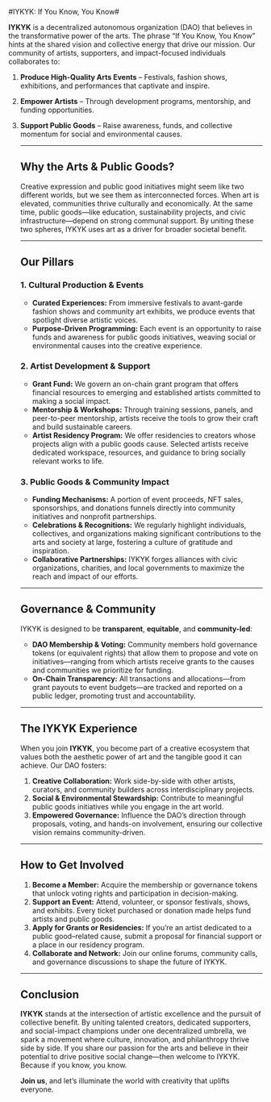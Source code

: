 #IYKYK: If You Know, You Know#

**IYKYK** is a decentralized autonomous organization (DAO) that believes in the transformative power of the arts. The phrase “If You Know, You Know” hints at the shared vision and collective energy that drive our mission. Our community of artists, supporters, and impact-focused individuals collaborates to:

1. **Produce High-Quality Arts Events** – Festivals, fashion shows, exhibitions, and performances that captivate and inspire.
2. **Empower Artists** – Through development programs, mentorship, and funding opportunities.
3. **Support Public Goods** – Raise awareness, funds, and collective momentum for social and environmental causes.
    
    ---
    
    ## Why the Arts & Public Goods?
    
    Creative expression and public good initiatives might seem like two different worlds, but we see them as interconnected forces. When art is elevated, communities thrive culturally and economically. At the same time, public goods—like education, sustainability projects, and civic infrastructure—depend on strong communal support. By uniting these two spheres, IYKYK uses art as a driver for broader societal benefit.
    
    ---
    
    ## Our Pillars
    
    ### 1. Cultural Production & Events
    
    - **Curated Experiences:** From immersive festivals to avant-garde fashion shows and community art exhibits, we produce events that spotlight diverse artistic voices.
    - **Purpose-Driven Programming:** Each event is an opportunity to raise funds and awareness for public goods initiatives, weaving social or environmental causes into the creative experience.
    
    ### 2. Artist Development & Support
    
    - **Grant Fund:** We govern an on-chain grant program that offers financial resources to emerging and established artists committed to making a social impact.
    - **Mentorship & Workshops:** Through training sessions, panels, and peer-to-peer mentorship, artists receive the tools to grow their craft and build sustainable careers.
    - **Artist Residency Program:** We offer residencies to creators whose projects align with a public goods cause. Selected artists receive dedicated workspace, resources, and guidance to bring socially relevant works to life.
    
    ### 3. Public Goods & Community Impact
    
    - **Funding Mechanisms:** A portion of event proceeds, NFT sales, sponsorships, and donations funnels directly into community initiatives and nonprofit partnerships.
    - **Celebrations & Recognitions:** We regularly highlight individuals, collectives, and organizations making significant contributions to the arts and society at large, fostering a culture of gratitude and inspiration.
    - **Collaborative Partnerships:** IYKYK forges alliances with civic organizations, charities, and local governments to maximize the reach and impact of our efforts.
    
    ---
    
    ## Governance & Community
    
    IYKYK is designed to be **transparent**, **equitable**, and **community-led**:
    
    - **DAO Membership & Voting:** Community members hold governance tokens (or equivalent rights) that allow them to propose and vote on initiatives—ranging from which artists receive grants to the causes and communities we prioritize for funding.
    - **On-Chain Transparency:** All transactions and allocations—from grant payouts to event budgets—are tracked and reported on a public ledger, promoting trust and accountability.
    
    ---
    
    ## The IYKYK Experience
    
    When you join **IYKYK**, you become part of a creative ecosystem that values both the aesthetic power of art and the tangible good it can achieve. Our DAO fosters:
    
    1. **Creative Collaboration:** Work side-by-side with other artists, curators, and community builders across interdisciplinary projects.
    2. **Social & Environmental Stewardship:** Contribute to meaningful public goods initiatives while you engage in the art world.
    3. **Empowered Governance:** Influence the DAO’s direction through proposals, voting, and hands-on involvement, ensuring our collective vision remains community-driven.
    
    ---
    
    ## How to Get Involved
    
    1. **Become a Member:** Acquire the membership or governance tokens that unlock voting rights and participation in decision-making.
    2. **Support an Event:** Attend, volunteer, or sponsor festivals, shows, and exhibits. Every ticket purchased or donation made helps fund artists and public goods.
    3. **Apply for Grants or Residencies:** If you’re an artist dedicated to a public good–related cause, submit a proposal for financial support or a place in our residency program.
    4. **Collaborate and Network:** Join our online forums, community calls, and governance discussions to shape the future of IYKYK.
    
    ---
    
    ## Conclusion
    
    **IYKYK** stands at the intersection of artistic excellence and the pursuit of collective benefit. By uniting talented creators, dedicated supporters, and social-impact champions under one decentralized umbrella, we spark a movement where culture, innovation, and philanthropy thrive side by side. If you share our passion for the arts and believe in their potential to drive positive social change—then welcome to IYKYK. Because if you know, you know.
    
    **Join us**, and let’s illuminate the world with creativity that uplifts everyone.
